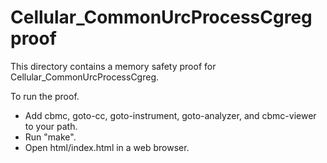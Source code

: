 Cellular_CommonUrcProcessCgreg proof
==============

This directory contains a memory safety proof for Cellular_CommonUrcProcessCgreg.

To run the proof.
* Add cbmc, goto-cc, goto-instrument, goto-analyzer, and cbmc-viewer
  to your path.
* Run "make".
* Open html/index.html in a web browser.